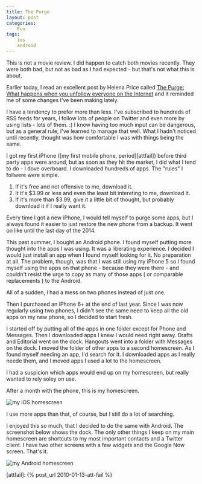 ```yaml
---
title: The Purge
layout: post
categories:
    Fun
tags:
    ios
    android
---
```

This is not a movie review. I did happen to catch both movies recently. They were both bad, but not as bad as I had expected - but that's not what this is about. 

Earlier today, I read an excellent post by Helena Price called <a href="https://medium.com/@helena/the-purge-what-happens-when-you-unfollow-everyone-on-the-internet-7b05a27efae1">The Purge: What happens when you unfollow everyone on the Internet</a> and it reminded me of some changes I've been making lately.

I have a tendency to prefer more than less. I've subscribed to hundreds of RSS feeds for years, I follow lots of people on Twitter and even more by using lists - lots of them. :) I know having too much input can be dangerous, but as a general rule, I've learned to manage that well. What I hadn't noticed until recently, thought was how comfortable I was with things being the same.

I got my first iPhone ([my first mobile phone, period][attfail]) before third party apps were around, but as soon as they hit the market, I did what I tend to do - I dove overboard. I downloaded hundreds of apps. The "rules" I follwere were simple.

1. If it's free and not offensive to me, download it.
2. It it's $3.99 or less and even the least bit intereting to me, download it.
3. If it's more than $3.99, give it a little bit of thought, but probably download it if I really want it.

Every time I got a new iPhone, I would tell myself to purge some apps, but I always found it easier to just restore the new phone from a backup. It went on like until the last day of the 2014.

This past summer, I bought an Android phone. I found myself putting more thought into the apps I was using. It was a liberating experience. I decided I would just install an app when I found myself looking for it. No preparation at all. The problem, though, was that I was still using my iPhone 5 so I found myself using the apps on that phone - because they were there - and couldn't resist the urge to copy as many of those apps ( or comparable replacements ) to the Android. 

All of a sudden, I had a mess on two phones instead of just one.

Then I purchased an iPhone 6+ at the end of last year. Since I was now regularly using two phones, I didn't see the same need to keep all the old apps on my new phone, so I decided to start fresh. 

I started off by putting all of the apps in one folder except for Phone and Messages. Then I downloaded apps I knew I would need right away. Drafts and Editorial went on the dock. Hangouts went into a folder with Messages on the dock. I moved the folder of other apps to a second homescreen. As I found myself needing an app, I'd search for it. I downloaded apps as I really neede them, and I moved apps I used a lot to the homescreen.

I had a suspicion which apps would end up on my homescreen, but really wanted to rely soley on use.

After a month with the phone, this is my homescreen.

<img src="http://farm8.staticflickr.com/7329/16403392696_b88b37a887_o.jpg" alt="my iOS homescreen" />

I use more apps than that, of course, but I still do a lot of searching.

I enjoyed this so much, that I decided to do the same with Android. The screenshot below shows the dock. The only other things I keep on my main homescreen are shortcuts to my most important contacts and a Twitter client. I have two other screens with a few widgets and the Google Now screen. That's it. 

<img src="http://farm8.staticflickr.com/7415/16241962090_08633698c4_o.jpg" alt="my Android homescreen" />

[attfail]: {% post_url 2010-01-13-att-fail %}
